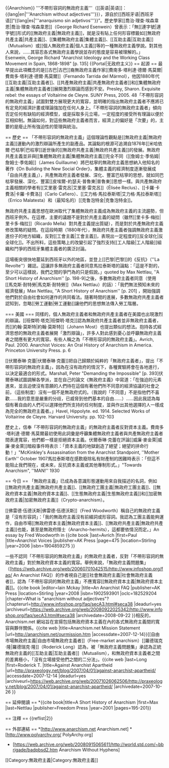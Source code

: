{{Anarchism}}
'''不帶形容詞的無政府主義'''（[[英语|英语]]：{{lang|en|'''Anarchism without adjectives'''}}），源自於[[西班牙语|西班牙语]]“{{lang|es|'''anarquismo sin adjetivos'''}}”。歷史學家[[喬治·理查·埃森韋恩|喬治·理查·埃森韋恩]]（George Richard Esenwein）曾表示：「無[[連字號|連字號]]形式的[[無政府主義|無政府主義]]，就是沒有貼上任何形容標籤如[[無政府共產主義|共產主義]]、[[集體無政府主義|集體主義]]、[[互助主義|互助主義]]（Mutualism）或[[個人無政府主義|個人主義]]等的一種無政府主義學說。對其他人來說，……其容忍各式無政府主義學說並存的態度是容易被理解的。」<ref>Esenwein, George Richard "Anarchist Ideology and the Working Class Movement in Spain, 1868-1898" [p. 135] </ref>
{{Portal|无政府主义}}
== 起源 ==
最早提出此項概念的是[[古巴|古巴]]裔無政府主義作家[[費南多·塔利達·德爾·馬莫爾|費南多·塔利達·德爾·馬莫爾]]（Fernando Tarrida del Mármol），他因1880年代[[互助主義|互助主義者]]、[[共產無政府主義|共產無政府主義者]]和[[集體無政府主義|集體無政府主義者]]展開激烈辯論而感到不安。<ref>Presley, Sharon. Exquisite rebel: the essays of Voltairine de Cleyre. SUNY Press, 2005. 48</ref>「不帶形容詞的無政府主義」試圖對雙方展現更大的寬容，並明確的指出無政府主義者不應將已有定見的經濟計畫或理論強加在任何人身上。「不帶形容詞的無政府主義者」傾向否定任何有缺陷的經濟模型，或是採取多元立場，一定程度的接受所有理論以便於互相抑制。無論如何，對這些無政府主義者而言，經濟上的偏好是「次要」的，主要的是廢止所有強迫性的管理與統治。

== 歷史 ==
「不帶形容詞的無政府主義」這個理論性觀點是[[無政府主義|無政府主義]]運動內的激烈辯論所產生的副產品。其論點的根源可追溯自1876年[[米哈依爾·巴枯寧|巴枯寧]]逝世後的[[無政府共產主義|無政府共產主義]]的發展。無政府共產主義並非與[[集體無政府主義|集體無政府主義]]完全不同（[[詹姆士·季佑姆|詹姆士·季佑姆]]（James Guillaume）將巴枯寧的無政府主義思想納入他知名的著作《On Building the New Social Order》，集體主義的經濟制度逐漸發展成「自由共產主義」），共產無政府主義者發展、深化、豐富巴枯寧的思想，就如同巴枯寧發展、深化、豐富[[皮埃爾-約瑟夫·普魯東|普魯東]]思想一樣。與共產無政府主義相關的學者有[[艾里塞·雷克呂|艾里塞·雷克呂]]（Élisée Reclus）、[[卡羅·卡費洛|卡羅·卡費洛]]（Carlo Cafiero）、[[艾力格·馬拉泰斯塔|艾力格·馬拉泰斯塔]]（Errico Malatesta）和（最知名的）[[克鲁泡特金|克鲁泡特金]]。

無政府共產主義思想在歐洲取代了集體無政府主義成為無政府主義的主流趨勢，但西班牙例外。在這裡，主要的議題不是對於共產主義的疑問（雖然[[里卡多·梅拉|里卡多·梅拉]]（Ricardo Mella）對共產主義提出質疑），而是對於共產無政府主義修改策略的疑問。在這段時期（1880年代），無政府共產主義者強調無政府主義激進份子的地方組織，反對[[工會主義|工會主義]]，表現出一定程度的[[反全球化|反全球化]]。不出所料，這些策略上的改變引起了強烈支持[[工人階級|工人階級]]組織和鬥爭的西班牙集體主義者的廣泛討論。

這場衝突很快地蔓延到西班牙以外的地區，並登上[[巴黎|巴黎]]的《反抗》（''La Revolte''）雜誌。這讓許多無政府主義者同意馬拉泰斯塔的論點：「這是不對的，至少可以這樣說，我們之間的爭鬥為的只是假說。」<ref>quoted by Max Nettlau, ''A Short History of Anarchism'' [p. 198-9]</ref>之後，多數無政府主義者同意（使用[[馬克斯·耐特勞|馬克斯·耐特勞]]（Max Nettlau）的話）：「我們無法預知未來的經濟發展」<ref>Max Nettlau, ''A Short History of Anarchism'' [p. 201]</ref> ，開始強調他們對於自由社會如何運作的共同看法。隨著時間的進展，多數無政府共產主義者認知到，忽略[[勞工運動|勞工運動]]讓他們的思想無法傳入勞工階層。

=== 美國 ===
同樣的，個人無政府主義者和無政府共產主義者在美國也出現激烈的辯論。[[班傑明·塔克|班傑明·塔克]]認為無政府共產主義者並非無政府主義者，而[[約翰·莫斯特|約翰·莫斯特]]（Johann Most）也提出類似的想法。抱持各式經濟思想的無政府主義者展開「激烈辯論」，許多人對此感到憂心並呼籲無政府主義者之間應有更大的寬容。有些人稱之為「不帶形容詞的無政府主義」。<ref>Avrich, Paul. 2000. Anarchist Voices: An Oral History of Anarchism in America. Princeton University Press. p. 6</ref>

[[伏爾泰琳·克蕾|伏爾泰琳·克蕾]]把自己歸類於純粹的「無政府主義者」，提出「不帶形容詞的無政府主義」，因為在沒有政府的情況下，各種實驗將會在各地進行，以決定最適合的形式。<ref>Marshall, Peter "Demanding the Impossible" [p. 393]</ref>伏爾泰琳試圖調解各學派，並在自己的論文《無政府主義》中寫道：「在強迫的元素進來，並且迫使沒有意願的人們待在這個有著他們所不同意的經濟協議的社會之前，（這些制度）沒有一個不是無政府式的。（我說的「不同意」不是指他們不喜歡……我的意思是嚴重的分歧，已威脅到他們基本的自由……）……因此我認為每個有著自由的人們可以選擇他們所支持的任何制度，並與作出其他選擇的人一樣成為完全的無政府主義者。」<ref>Havel, Hippolyte. ed. 1914. Selected Works of Voltairine de Cleyre. Harvard University. pp. 102-103</ref>

歷史上，信奉「不帶形容詞的無政府主義」的無政府主義者反對資本主義。費南多·塔利達·德爾·馬莫爾最初使用此詞彙是呼籲集體無政府主義者與共產無政府主義者間表達寬容，他們都一樣是拒絕資本主義。伏爾泰琳·克蕾在評論[[威廉·麥金萊|威廉·麥金萊]]暗殺事件時表示：「資本主義的地獄創造了絕望；絕望的拼命行動！」<ref>"McKinkley's Assassination from the Anarchist Standpoint, ''Mother Earth'' October 1907</ref>馬拉泰斯塔在感歎廢除私有財產制的困難時表示：「但這不能阻止我們現在，或未來，反抗資本主義或其他專制形式。」<ref>"Towards Anarchism", ''MAN!'' 1930</ref>

== 今日 ==
「無政府主義」已成為各意識形態運動用來自我描述的名詞，例如[[無政府共產主義|無政府共產主義]]、[[無政府工團主義|無政府工團主義]]、[[無政府資本主義|無政府資本主義]]、[[生態無政府主義|生態無政府主義]]和[[加密無政府主義|加密無政府主義]]（Crypto-anarchism）。

[[佛雷德·伍德沃斯|佛雷德·伍德沃斯]]（Fred Woodworth）稱自己的無政府主義是「沒有形容詞」：「我的無政府主義沒有前綴詞或形容詞。我認為工團主義能夠運作，自由市場[[無政府資本主義|無政府資本主義]]、[[無政府共產主義|無政府共產主義]]也能，甚至是無政府隱士（Anarcho-hermits），這都要依情況而定。」<ref>An essay by Fred Woodworth in {{cite book |last=Avrich |first=Paul |title=Anarchist Voices |publisher=AK Press |page=475 |location=Stirling |year=2006 |isbn=1904859275 }}</ref>

一些不認同「不帶形容詞的無政府主義」的無政府主義者，反對「不帶形容詞的無政府主義」對於無政府資本主義的寬容。舉例來說，「無政府主義問題集」（[https://web.archive.org/web/20060701042515/http://www.infoshop.org/faq/ An Anarchist FAQ]）的作者視自己是[[社會無政府主義|社會無政府主義者]]，認為「不帶形容詞的無政府主義」不應寬容[[無政府資本主義|無政府資本主義]]。<ref>{{cite book |editor=Iain Mckay |title=An Anarchist FAQ |publisher=AK Press |location=Stirling |year=2008 |isbn=1902593901 |oclc=182529204 |chapter=What is "anarchism without adjectives"? |chapterurl=http://www.infoshop.org/faq/secA3.html#seca38 |deadurl=yes |archiveurl=https://web.archive.org/web/20080922025342/http://www.infoshop.org/faq/secA3.html#seca38 |archivedate=2008-09-22 }}</ref>相反的，Anarchism.net 網站旨在宣揚包括無政府資本主義在內的各式無政府主義間的寬容與夥伴關係。<ref>{{cite web |title=Anarchism.net Mission Statement |url=http://anarchism.net/ourmission.htm |accessdate=2007-12-14}}</ref>[[自由市場無政府主義|自由市場無政府主義者]]（Free-market anarchism）[[羅德瑞克·隆|羅德瑞克·隆]]（Roderick Long）認為，被「無政府主義問題集」承認為正統無政府主義的[[互助主義|互助主義者]]（Mutualism），和無政府資本主義者之間的差異極小，「沒有立場接受他們之間的二分法」。<ref>{{cite web |last=Long |first=Roderick T. |title=Against Anarchist Apartheid |url=http://praxeology.net/blog/2007/04/01/against-anarchist-apartheid/ |accessdate=2007-12-14 |deadurl=yes |archiveurl=https://web.archive.org/web/20071026062506/http://praxeology.net/blog/2007/04/01/against-anarchist-apartheid/ |archivedate=2007-10-26 }}</ref>

== 延伸閱讀 ==
*{{cite book|title=A Short History of Anarchism |first=Max |last=Nettlau |publisher=Freedom Press |year=2001 |pages=195-201}}

== 注釋 ==
{{reflist|2}}

== 外部連結 ==
*[http://www.anarchism.net Anarchism.net]
*[http://www.polyarchy.org/ PolyArchy.org]
* [https://web.archive.org/web/20080915065611/http://world.std.com/~bbrigade/badpbsd2.htm Anarchism Without Hyphens]

[[Category:無政府主義|Category:無政府主義]]